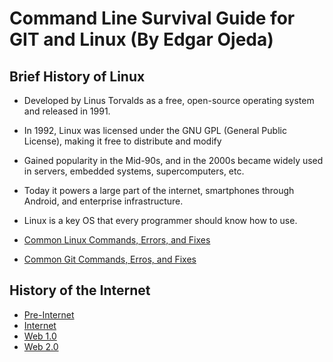 # Command Line Survival Guide for GIT and Linux (By Edgar Ojeda)

## Brief History of Linux
* Developed by Linus Torvalds as a free, open-source operating system and released in 1991.
* In 1992, Linux was licensed under the GNU GPL (General Public License), making it free to distribute and modify
* Gained popularity in the Mid-90s, and in the 2000s became widely used in servers, embedded systems, supercomputers, etc.
* Today it powers a large part of the internet, smartphones through Android, and enterprise infrastructure.
* Linux is a key OS that every programmer should know how to use.


* [Common Linux Commands, Errors, and Fixes](linux.md)
* [Common Git Commands, Erros, and Fixes](git.md)

## History of the Internet
* [Pre-Internet](docs/preinternet.md)
* [Internet](docs/internet.md)
* [Web 1.0](docs/web1.md)
* [Web 2.0](docs/web2.md)
